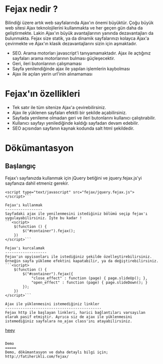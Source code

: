 ﻿Fejax nedir ?
=============
Bilindiği üzere artık web sayfalarında Ajax'ın önemi büyüktür. Çoğu büyük web sitesi Ajax teknolojilerini kullanmakta ve her geçen gün daha da geliştirmekte. Lakin Ajax'ın büyük avantajlarının yanında dezavantajları da bulunmakta. Fejax size statik, ya da dinamik sayfalarınızı kolayca Ajax'a çevirmekte ve Ajax'ın klasik dezavantajlarını sizin için aşmaktadır.

- SEO. Arama motorları javascript'i tanıyamamaktadır. Ajax ile açtığınız sayfaları arama motorlarının bulması güçleşecektir.
- Geri, ileri butonlarının çalışmaması
- Sayfa yenilendiğinde ajax ile yapılan işlemlerin kaybolması
- Ajax ile açılan yerin url'inin alınamaması

Fejax'ın özellikleri
====================
- Tek satır ile tüm sitenize Ajax'a çevirebilirsiniz.
- Ajax ile yüklenen sayfaları efektli bir şekilde açabilirsiniz.
- Sayfada yenileme olmadan geri ve ileri butonlarını kullanıcı çalıştırabilir.
- Kullanıcı sayfayı yenilediğinde kaldığı sayfadan devam edebilir.
- SEO açısından sayfanın kaynak kodunda salt html şekildedir.


Dökümantasyon
=============
Başlangıç
---------
Fejax'ı sayfanızda kullanmak için jQuery betiğini ve jquery.fejax.js'yi sayfanıza dahil etmeniz gerekir.
```<script type="text/javascript" src="http://ajax.googleapis.com/ajax/libs/jquery/1.7.0/jquery.min.js"></script>
<script type="text/javascript" src="fejax/jquery.fejax.js"></script>```
 
Fejax'ı kullanmak
-----------------
Sayfadaki ajax ile yenilenmesini istediğiniz bölümü seçip fejax'ı uygulayabilirsiniz. İşte bu kadar !
```<script>    
    $(function () {
        $("#container").fejax();
    })
</script>```

Fejax'ı kurcalamak
-------------------
Fejax'ın opyisonları ile istediğiniz şekilde özelleştirebilirsiniz. Örneğin sayfa yükleme efektini kapatabilir, ya da değiştirebilirsiniz.
```<script>    
    $(function () {
        $("#container").fejax({
            "close_effect" : function (page) { page.slideUp(); },
            "open_effect" : function (page) { page.slideDown(); }
        });
    })
</script>```

Ajax ile yüklenmesini istemediğiniz linkler
--------------------------------------------
Fejax http ile başlayan linkleri, harici bağlantıları varsayılan olarak pasif etmiştir. Ayrıca siz de ajax ile yüklenmesini istemediğiniz sayfalara no_ajax class'ını atayabilirsiniz.
```
<a href="her_hangi_bir_sayfa.html" class="no_ajax">heey</a>
```

Demo
=====
Demo, dökümantasyon ve daha detaylı bilgi için;
http://fatiherikli.com/fejax/